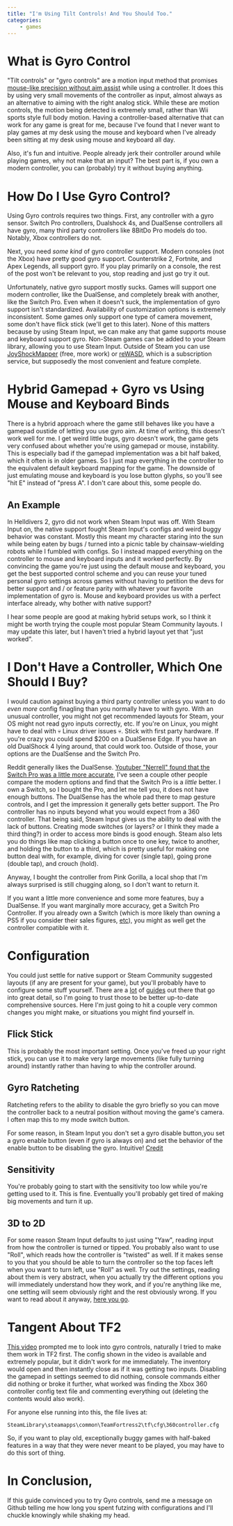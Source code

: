 ```yaml
---
title: "I'm Using Tilt Controls! And You Should Too."
categories: 
    - games
---
```


# What is Gyro Control 

"Tilt controls" or "gyro controls" are a motion input method that promises [mouse-like precision without aim assist](https://www.youtube.com/watch?v=krQ_ggZcN1Q) while using a controller. It does this by using very small movements of the controller as input, almost always as an alternative to aiming with the right analog stick. While these are motion controls, the motion being detected is extremely small, rather than Wii sports style full body motion. Having a controller-based alternative that can work for any game is great for me, because I've found that I never want to play games at my desk using the mouse and keyboard when I've already been sitting at my desk using mouse and keyboard all day.

Also, it's fun and intuitive. People already jerk their controller around while playing games, why not make that an input? The best part is, if you own a modern controller, you can (probably) try it without buying anything.

# How Do I Use Gyro Control?

Using Gyro controls requires two things. First, any controller with a gyro sensor. Switch Pro controllers, Dualshock 4s, and DualSense controllers all have gyro, many third party controllers like 8BitDo Pro models do too. Notably, Xbox controllers do not.

Next, you need *some kind* of gyro controller support. Modern consoles (not the Xbox) have pretty good gyro support. Counterstrike 2, Fortnite, and Apex Legends, all support gyro. If you play primarily on a console, the rest of the post won't be relevant to you, stop reading and just go try it out. 

Unfortunately, native gyro support mostly sucks. Games will support one modern controller, like the DualSense, and completely break with another, like the Switch Pro. Even when it doesn't suck, the implementation of gyro support isn't standardized. Availability of customization options is extremely inconsistent. Some games only support one type of camera movement, some don't have flick stick (we'll get to this later). None of this matters because by using Steam Input, we can make any that game supports mouse and keyboard support gyro. Non-Steam games can be added to your Steam library, allowing you to use Steam Input. Outside of Steam you can use [JoyShockMapper](https://github.com/Electronicks/JoyShockMapper) (free, more work) or [reWASD](https://www.rewasd.com/releases/release-5.3.0), which is a subscription service, but supposedly the most convenient and feature complete.

# Hybrid Gamepad + Gyro vs Using Mouse and Keyboard Binds

There is a hybrid approach where the game still behaves like you have a gamepad oustide of letting you use gyro aim. At time of writing, this doesn't work well for me. I get weird little bugs, gyro doesn't work, the game gets very confused about whether you're using gamepad or mouse, instability. This is especially bad if the gamepad implementation was a bit half baked, which it often is in older games. So I just map everything in the controller to the equivalent default keyboard mapping for the game. The downside of just emulating mouse and keyboard is you lose button glyphs, so you'll see "hit E" instead of "press A". I don't care about this, some people do.

## An Example

In Helldivers 2, gyro did not work when Steam Input was off. With Steam Input on, the native support fought Steam Input's configs and weird buggy behavior was constant. Mostly this meant my character staring into the sun while being eaten by bugs / turned into a picnic table by chainsaw-wielding robots while I fumbled with configs. So I instead mapped everything on the controller to mouse and keyboard inputs and it worked perfectly. By convincing the game you're just using the default mouse and keyboard, you get the best supported control scheme and you can reuse your tuned personal gyro settings across games without having to petition the devs for better support and / or feature parity with whatever your favorite implementation of gyro is. Mouse and keyboard provides us with a perfect interface already, why bother with native support?

I hear some people are good at making hybrid setups work, so I think it might be worth trying the couple most popular Steam Community layouts. I may update this later, but I haven't tried a hybrid layout yet that "just worked".

# I Don't Have a Controller, Which One Should I Buy?

I would caution against buying a third party controller unless you want to do *even more* config finagling than you normally have to with gyro. With an unusual controller, you might not get recommended layouts for Steam, your OS might not read gyro inputs correctly, etc. If you're on Linux, you might have to deal with 💀 Linux driver issues 💀. Stick with first party hardware. If you're crazy you could spend $200 on a DualSense Edge. If you have an old DualShock 4 lying around, that could work too. Outside of those, your options are the DualSense and the Switch Pro.

Reddit generally likes the DualSense. [Youtuber "Nerrell" found that the Switch Pro was a little more accurate](https://youtu.be/CenJLOTGxLc?si=jUzV9cW4qZuQj_7o&t=946), I've seen a couple other people compare the modern options and find that the Switch Pro is a *little* better. I own a Switch, so I bought the Pro, and let me tell you, it does not have enough buttons. The DualSense has the whole pad there to map gesture controls, and I get the impression it generally gets better support. The Pro controller has no inputs beyond what you would expect from a 360 controller. That being said, Steam Input gives us the ability to deal with the lack of buttons. Creating mode switches (or layers? or I think they made a third thing?) in order to access more binds is good enough. Steam also lets you do things like map clicking a button once to one key, twice to another, and holding the button to a third, which is pretty useful for making one button deal with, for example, diving for cover (single tap), going prone (double tap), and crouch (hold).

Anyway, I bought the controller from Pink Gorilla, a local shop that I'm always surprised is still chugging along, so I don't want to return it.

If you want a little more convenience and some more features, buy a DualSense. If you want marginally more accuracy, get a Switch Pro Controller. If you already own a Switch (which is more likely than owning a PS5 if you consider their sales figures, [etc](https://www.youtube.com/watch?v=UtG11pmBe3U)), you might as well get the controller compatible with it.

# Configuration

You could just settle for native support or Steam Community suggested layouts (if any are present for your game), but you'll probably have to configure some stuff yourself. There are a [lot](https://www.reddit.com/r/GyroGaming/comments/198wq0y/new_to_gyro_gaming_start_here_gyro_beginners_guide/) of [guides](https://www.youtube.com/watch?v=D0uSfda_-Rc) out there that go into great detail, so I'm going to trust those to be better up-to-date comprehensive sources. Here I'm just going to hit a couple very common changes you might make, or situations you might find yourself in.

## Flick Stick

This is probably the most important setting. Once you've freed up your right stick, you can use it to make very large movements (like fully turning around) instantly rather than having to whip the controller around.

## Gyro Ratcheting

Ratcheting refers to the ability to disable the gyro briefly so you can move the controller back to a neutral position without moving the game's camera. I often map this to my mode switch button.

For some reason, in Steam Input you don't set a gyro disable button,you set a gyro enable button (even if gyro is always on) and set the behavior of the enable button to be disabling the gyro. Intuitive! [Credit](https://www.reddit.com/r/GyroGaming/comments/ug54tk/comment/i6xgli4/?utm_source=share&utm_medium=web3x&utm_name=web3xcss&utm_term=1&utm_content=share_button)

## Sensitivity

You're probably going to start with the sensitivity too low while you're getting used to it. This is fine. Eventually you'll probably get tired of making big movements and turn it up.

## 3D to 2D

For some reason Steam Input defaults to just using "Yaw", reading input from how the controller is turned or tipped. You probably also want to use "Roll", which reads how the controller is "twisted" as well. If it makes sense to you that you should be able to turn the controller so the top faces left when you want to turn left, use "Roll" as well. Try out the settings, reading about them is very abstract, when you actually try the different options you will immediately understand how they work, and if you're anything like me, one setting will seem obviously right and the rest obviously wrong. If you want to read about it anyway, [here you go](http://gyrowiki.jibbsmart.com/blog:player-space-gyro-and-alternatives-explained).

# Tangent About TF2
[This video](https://youtu.be/PJIqEX93vL8?si=sOfHWUPpjs1eLp4c) prompted me to look into gyro controls, naturally I tried to make them work in TF2 first. The config shown in the video is available and extremely popular, but it didn't work for me immediately. The inventory would open and then instantly close as if it was getting two inputs. Disabling the gamepad in settings seemed to did nothing, console commands either did nothing or broke it further, what worked was finding the Xbox 360 controller config text file and commenting everything out (deleting the contents would also work). 

For anyone else running into this, the file lives at:

`SteamLibrary\steamapps\common\TeamFortress2\tf\cfg\360controller.cfg`

So, if you want to play old, exceptionally buggy games with half-baked features in a way that they were never meant to be played, you may have to do this sort of thing.

# In Conclusion,

If this guide convinced you to try Gyro controls, send me a message on Github telling me how long you spent futzing with configurations and I'll chuckle knowingly while shaking my head.